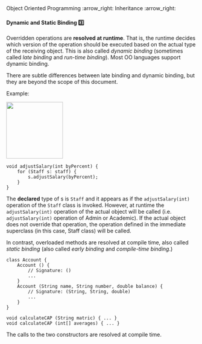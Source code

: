 <link rel="stylesheet" href="{{baseUrl}}/css/textbook.css">

<div class="website-content">

<div id="path">Object Oriented Programming :arrow_right: Inheritance :arrow_right:</div>

<div id="title">

#### Dynamic and Static Binding :three:

</div>

<div id="body">

Overridden operations are **resolved at runtime**. That is, the runtime decides which version of the operation should be executed based on the actual type of the receiving object. This is also called _dynamic binding_ (sometimes called _late binding_  and _run-time binding_). Most OO languages support dynamic binding.

<tip-box type="info">

There are subtle differences between late binding and dynamic binding, but they are beyond the scope of this document.

</tip-box>

<tip-box>

Example:

<img src="{{baseUrl}}/oopDesign/inheritance/dynamicAndStaticBinding/images/staff.png" height="150" />
<p/>

```
void adjustSalary(int byPercent) {
    for (Staff s: staff) {
        s.adjustSalary(byPercent);
    }
}
```

The **declared** type of s is `Staff` and it appears as if the `adjustSalary(int)` operation of the `Staff` class is invoked. However, at runtime the `adjustSalary(int)` operation of the actual object will be called (i.e. `adjustSalary(int)` operation of Admin or Academic). If the actual object does not override that operation, the operation defined in the immediate superclass (in this case, Staff class) will be called.

</tip-box>

In contrast, overloaded methods are resolved at compile time, also called _static binding_ (also called _early binding_ and _compile-time binding_.)

<tip-box>

```
class Account {
    Account () {
        // Signature: ()
        ...
    }
    Account (String name, String number, double balance) {
        // Signature: (String, String, double)
        ...
    }
}
```

```
void calculateCAP (String matric) { ... }
void calculateCAP (int[] averages) { ... }
```

The calls to the two constructors are resolved at compile time.

</tip-box>

</div>

<div id="extras">
<div>

</div>
